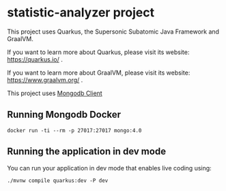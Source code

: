 # statistic-analyzer project

This project uses Quarkus, the Supersonic Subatomic Java Framework and GraalVM.

If you want to learn more about Quarkus, please visit its website: https://quarkus.io/ .

If you want to learn more about GraalVM, please visit its website: https://www.graalvm.org/ .

This project uses [Mongodb Client](https://quarkus.io/guides/mongodb)

## Running Mongodb Docker
```shell
docker run -ti --rm -p 27017:27017 mongo:4.0
```

## Running the application in dev mode

You can run your application in dev mode that enables live coding using:
```shell script
./mvnw compile quarkus:dev -P dev
```
